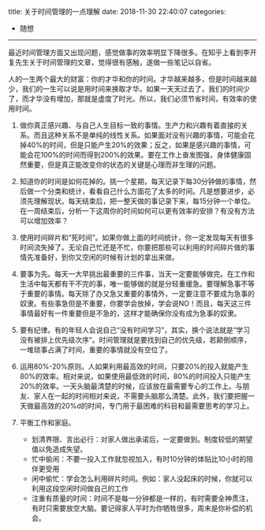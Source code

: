 title: 关于时间管理的一点理解
date: 2018-11-30 22:40:07
categories:
- 随想

---

最近时间管理方面又出现问题，感觉做事的效率明显下降很多。在知乎上看到李开复先生关于时间管理的文章，觉得很有感触，遂做一些笔记以自省。

<!-- more -->

人的一生两个最大的财富：你的才华和你的时间。才华越来越多，但是时间越来越少，我们的一生可以说是用时间来换取才华。如果一天天过去了，我们的时间少了，而才华没有增加，那就是虚度了时光。所以，我们必须节省时间，有效率的使用时间。

1. 做你真正感兴趣、与自己人生目标一致的事情。生产力和兴趣有着直接的关系。而且这种关系不是单纯的线性关系。如果面对没有兴趣的事情，可能会花掉40%的时间，但是只能产生20%的效果；反之，如果是感兴趣的事情，可能会花100%的时间而得到200%的效果。要在工作上奋发图强，身体健康固然重要，但是真正能改变你的状态的关键是心理而非生理的问题。

2. 知道你的时间是如何花掉的。挑一个星期，每天记录下每30分钟做的事情，然后做一个分类和统计，看看自己什么方面花了太多的时间。凡是想要进步，必须先理解现状。每天结束后，把一整天做的事记录下来，每15分钟一个单位。在一周结束后，分析一下这周你的时间如何可以更有效率的安排？有没有方法可以增加效率？

3. 使用时间碎片和“死时间”。如果你做上面的时间统计，你一定发现每天有很多时间流失掉了。无论自己忙还是不忙，你要把那些可以利用的时间碎片做的事情先准备好，到你又空闲的时候有计划的拿出来做。

4. 要事为先。每天一大早挑出最重要的三件事，当天一定要能够做完。在工作和生活中每天都有干不完的事，唯一能够做的就是分轻重缓急。要理解急事不等于重要的事情。每天除了办又急又重要的事情外，一定要注意不要成为急事的奴隶。有些事急但是不重要，你要学会放掉，学会说NO！而且，每天这三件事情最好有一件重要但是不急的，这样才能确保你没有成为急事的奴隶。

5. 要有纪律。有的年轻人会说自己“没有时间学习”，其实，换个说法就是“学习没有被排上优先级次序”。时间管理就是要找到自己的优先级，若颠倒顺序，一堆琐事占满了时间，重要的事情就没有空位了。

6. 运用80%-20%原则。人如果利用最高效的时间，只要20%的投入就能产生80%的效率。相对来说，如果使用最低效的时间，80%的时间投入只能产生20%的效率。一天头脑最清楚的时候，应该放在最需要专心的工作上。与朋友、家人在一起的时间相对来说，不需要头脑那么清楚。此外，我们要把握一天做最高效的20%d的时间，专门用于最困难的科目和最需要思考的学习上。

7. 平衡工作和家庭。
	
	- 划清界限、言出必行：对家人做出承诺后，一定要做到。制度较低的期望值以免造成失望。
	- 忙中偷闲：不要一投入工作就忽视加入，有时10分钟的体贴比10小时的陪伴更受用
	- 闲中偷忙：学会怎么利用碎片时间。例如：家人没起床的时候，你就可以利用这段空闲时间做自己的工作
	- 注重有质量的时间：时间不是每一分钟都是一样的，有时需要全神贯注，有时只需要放空大脑。要记得家人平时为你牺牲很多，周末是你补偿的机会。

 

